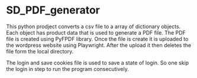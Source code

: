 # SD_PDF_generator

This python prodject converts a csv file to a array of dictionary objects. Each object has product data that is used to generate a PDF file.
The PDF file is created using PyFPDF library. Once the file is create it is uploaded to the wordpress website using Playwright. After the upload
it then deletes the file form the local directory. 

The login and save cookies file is used to save a state of login. So one skip the login in step to run the program consecutively. 
